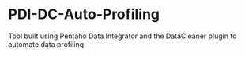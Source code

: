 PDI-DC-Auto-Profiling
=====================

Tool built using Pentaho Data Integrator and the DataCleaner plugin to automate data profiling